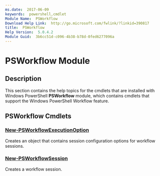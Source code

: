 ```yaml
---
ms.date:  2017-06-09
keywords:  powershell,cmdlet
Module Name:  PSWorkflow
Download Help Link:  http://go.microsoft.com/fwlink/?linkid=390817
title:  PSWorkflow
Help Version:  5.0.4.2
Module Guid:  3b6cc51d-c096-4b38-b78d-0fed6277096a
---
```


# PSWorkflow Module
## Description
This section contains the help topics for the cmdlets that are installed with Windows PowerShell **PSWorkflow** module, which contains cmdlets that support the Windows PowerShell Workflow feature.

## PSWorkflow Cmdlets
### [New-PSWorkflowExecutionOption](New-PSWorkflowExecutionOption.md)
Creates an object that contains session configuration options for workflow sessions.


### [New-PSWorkflowSession](New-PSWorkflowSession.md)
Creates a workflow session.

